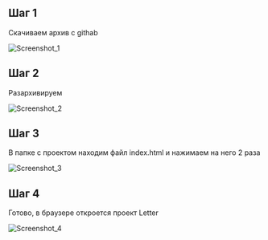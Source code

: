## Шаг 1

Скачиваем архив с githab

![Screenshot_1](https://github.com/user-attachments/assets/c9e5e512-da08-49c5-8659-c76a665aac20)


 
## Шаг 2

Разархивируем 

![Screenshot_2](https://github.com/user-attachments/assets/3cb088e1-bc87-4cd4-8260-c523edb7052c)


## Шаг 3

В папке с проектом находим файл index.html и нажимаем на него 2 раза 


![Screenshot_3](https://github.com/user-attachments/assets/b8e3caa4-e4ca-458f-ad5b-fd75e832a099)

 
## Шаг 4

Готово, в браузере откроется проект Letter

![Screenshot_4](https://github.com/user-attachments/assets/bf97b062-9cea-4ac0-b3c5-8b606c93ddbf)



